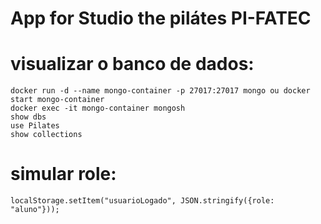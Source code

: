# App for Studio the pilátes PI-FATEC


# visualizar o banco de dados: 
    docker run -d --name mongo-container -p 27017:27017 mongo ou docker start mongo-container
    docker exec -it mongo-container mongosh
    show dbs
    use Pilates
    show collections

# simular role:
    localStorage.setItem("usuarioLogado", JSON.stringify({role: "aluno"}));